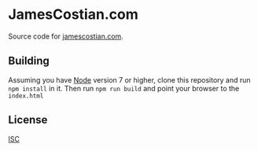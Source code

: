 # JamesCostian.com

Source code for [jamescostian.com](http://jamescostian.com/).

## Building

Assuming you have [Node](https://nodejs.org/) version 7 or higher, clone this repository and run `npm install` in it. Then run `npm run build` and point your browser to the `index.html`

## License

[ISC](LICENSE)
